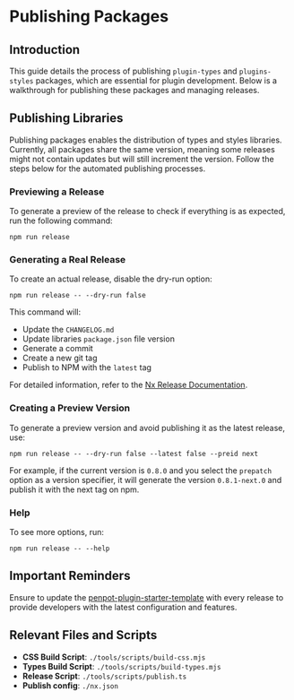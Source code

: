 # Publishing Packages

## Introduction

This guide details the process of publishing `plugin-types` and `plugins-styles` packages, which are essential for plugin development. Below is a walkthrough for publishing these packages and managing releases.

## Publishing Libraries

Publishing packages enables the distribution of types and styles libraries. Currently, all packages share the same version, meaning some releases might not contain updates but will still increment the version. Follow the steps below for the automated publishing processes.

### Previewing a Release

To generate a preview of the release to check if everything is as expected, run the following command:

```shell
npm run release
```

### Generating a Real Release

To create an actual release, disable the dry-run option:

```shell
npm run release -- --dry-run false
```

This command will:

- Update the `CHANGELOG.md`
- Update libraries `package.json` file version
- Generate a commit
- Create a new git tag
- Publish to NPM with the `latest` tag

For detailed information, refer to the [Nx Release Documentation](https://nx.dev/recipes/nx-release/get-started-with-nx-release).

### Creating a Preview Version

To generate a preview version and avoid publishing it as the latest release, use:

```shell
npm run release -- --dry-run false --latest false --preid next
```

For example, if the current version is `0.8.0` and you select the `prepatch` option as a version specifier, it will generate the version `0.8.1-next.0` and publish it with the next tag on npm.

### Help

To see more options, run:

```shell
npm run release -- --help
```

## Important Reminders

Ensure to update the [penpot-plugin-starter-template](https://github.com/penpot/penpot-plugin-starter-template) with every release to provide developers with the latest configuration and features.

## Relevant Files and Scripts

- **CSS Build Script**: `./tools/scripts/build-css.mjs`
- **Types Build Script**: `./tools/scripts/build-types.mjs`
- **Release Script**: `./tools/scripts/publish.ts`
- **Publish config**: `./nx.json`
